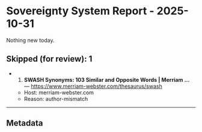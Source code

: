 # Sovereignty System Report - 2025-10-31

Nothing new today.

## Skipped (for review): 1

- 1. **SWASH Synonyms: 103 Similar and Opposite Words | Merriam ...** — https://www.merriam-webster.com/thesaurus/swash
  - Host: merriam-webster.com
  - Reason: author-mismatch

---

## Metadata
